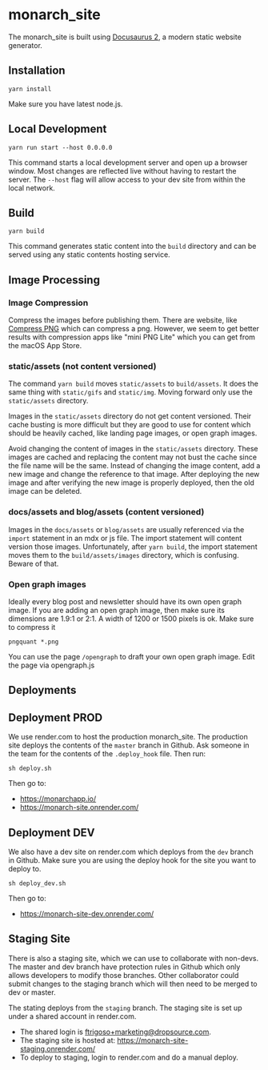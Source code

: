 # monarch_site

The monarch_site is built using [Docusaurus 2](https://v2.docusaurus.io/), a 
modern static website generator.

## Installation

```
yarn install
```

Make sure you have latest node.js.

## Local Development

```
yarn run start --host 0.0.0.0
```

This command starts a local development server and open up a browser window. Most 
changes are reflected live without having to restart the server. The `--host` flag
will allow access to your dev site from within the local network.

## Build

```
yarn build
```

This command generates static content into the `build` directory and can be served 
using any static contents hosting service.


## Image Processing

### Image Compression
Compress the images before publishing them. There are website, like [Compress PNG](https://compresspng.com/) 
which can compress a png. However, we seem to get better results with compression 
apps like "mini PNG Lite" which you can get from the macOS App Store.

### static/assets (not content versioned)
The command `yarn build` moves `static/assets` to `build/assets`. It does the 
same thing with `static/gifs` and `static/img`. Moving forward only use the
`static/assets` directory.

Images in the `static/assets` directory do not get content versioned. Their cache 
busting is more difficult but they are good to use for content which should be
heavily cached, like landing page images, or open graph images.

Avoid changing the content of images in the `static/assets` directory. These images 
are cached and replacing the content may not bust the cache since the file name will 
be the same. Instead of changing the image content, add a new image and change the 
reference to that image. After deploying the new image and after verifying the new 
image is properly deployed, then the old image can be deleted.

### docs/assets and blog/assets (content versioned)
Images in the `docs/assets` or `blog/assets` are usually referenced via the 
`import` statement in an mdx or js file. The import statement will content 
version those images. Unfortunately, after `yarn build`, the import statement moves them to 
the `build/assets/images` directory, which is confusing. Beware of that.

### Open graph images
Ideally every blog post and newsletter should have its own open graph image. 
If you are adding an open graph image, then make sure its dimensions are 
1.9:1 or 2:1. A width of 1200 or 1500 pixels is ok. Make sure to compress it

```
pngquant *.png
```

You can use the page `/opengraph` to draft your own open graph image. Edit the page
via opengraph.js

## Deployments

## Deployment PROD

We use render.com to host the production monarch_site. The production site 
deploys the contents of the `master` branch in Github. Ask someone in the 
team for the contents of the `.deploy_hook` file. Then run:
```
sh deploy.sh
```

Then go to: 
- https://monarchapp.io/
- https://monarch-site.onrender.com/

## Deployment DEV

We also have a dev site on render.com which deploys from the `dev` branch 
in Github. Make sure you are using the deploy hook for the site you want 
to deploy to.
```
sh deploy_dev.sh
```
Then go to: 
- https://monarch-site-dev.onrender.com/

## Staging Site
There is also a staging site, which we can use to collaborate with non-devs. The master and
dev branch have protection rules in Github which only allows developers to modify those 
branches. Other collaborator could submit changes to the staging branch which will then 
need to be merged to dev or master.

The stating deploys from the `staging` branch. The staging site is 
set up under a shared account in render.com. 

- The shared login is ftrigoso+marketing@dropsource.com.
- The staging site is hosted at: https://monarch-site-staging.onrender.com/
- To deploy to staging, login to render.com and do a manual deploy.
